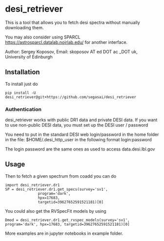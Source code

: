 # desi_retriever

This is a tool that allows you to fetch desi spectra without manually downloading them.

You may also consider using SPARCL 
https://astrosparcl.datalab.noirlab.edu/
for another interface.

Author: Sergey Koposov, Email: skoposov AT ed DOT ac _DOT uk, University of Edinburgh


## Installation

To install just do 

`pip install -U desi_retriever@git+https://github.com/segasai/desi_retriever`

### Authentication

desi_retriever works with public DR1 data and private DESI data.
If you want to use non-public DESI data, you must set up the DESI user / password

You need to put in the standard DESI web login/password in the home folder in the file:
$HOME/.desi_http_user
in the following format
login:password

The login password are the same ones as used to access data.desi.lbl.gov 

## Usage

Then to fetch a given spectrum from coadd you can do 

```
import desi_retriever.dr1
SP = desi_retriever.dr1.get_specs(survey='sv1',
               program='dark',
               hpx=17683,
               targetid=39627652591521181)[0]
```

You could also get the RVSpecFit models by using 

`Dmod = desi_retriever.dr1.get_rvspec_models(survey='sv1',
               program='dark',
               hpx=17683,
               targetid=39627652591521181)[0]`

More examples are in jupyter notebooks in example folder.



